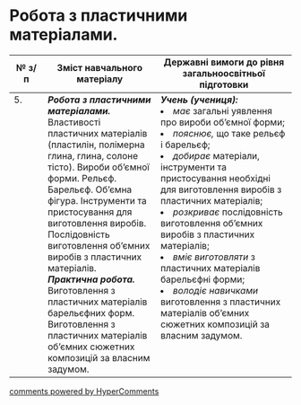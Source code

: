 <div id="hypercomments_widget" class="js-hypercomments-widget invisible"></div>

# Робота з пластичними матеріалами.

<table>
  <tr>
    <td width="12%" align="center"><b>№ з/п</b></td>
    <td width="40%" align="center"><b>Зміст навчального матеріалу</b></td>
    <td width="60%" align="center"><b>Державні вимоги до рівня загальноосвітньої підготовки</b></td>
  </tr>
<tbody>
  <tr>
    <td width="12%" style="vertical-align:top !important;">
5.</td>
    <td width="40%" style="vertical-align:top !important;">
<b><i>Робота з пластичними матеріалами.</i></b>   Властивості пластичних матеріалів (пластилін, полімерна глина, глина, солоне тісто). Вироби об’ємної форми. Рельєф. Барельєф. Об’ємна фігура. Інструменти та пристосування для виготовлення виробів. Послідовність виготовлення об’ємних виробів з пластичних матеріалів. <br>
<b><i>Практична робота.</i></b> <br>
Виготовлення з пластичних матеріалів барельєфних форм.<br>
Виготовлення з пластичних матеріалів об’ємних сюжетних композицій за власним задумом.  
</td>
    <td width="60%" style="vertical-align:top !important;">
<i><b>Учень (учениця):</b></i><br>
<li><i>має</i> загальні уявлення про вироби об’ємної форми;</li>
<li><i>пояснює,</i> що таке рельєф і барельєф;</li>
<li><i>добирає</i> матеріали, інструменти та пристосування необхідні для виготовлення виробів з пластичних матеріалів;</li>
<li><i>розкриває</i> послідовність виготовлення об’ємних виробів з пластичних матеріалів; </li>
<li><i>вміє виготовляти</i> з пластичних матеріалів барельєфні форми;</li>
<li><i>володіє навичками</i> виготовлення з пластичних матеріалів об’ємних сюжетних композицій за власним задумом.</li> 
</td>
  </tr>
</tbody>
</table>

<div class="js-hypercomments-container">
<a href="http://hypercomments.com" class="hc-link" title="comments widget">comments powered by HyperComments</a>
</div>
